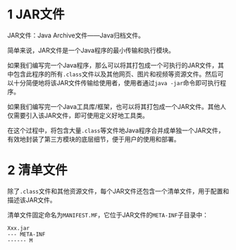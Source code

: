 # 1 JAR文件

JAR文件：Java Archive文件——Java归档文件。

简单来说，JAR文件是一个Java程序的最小传输和执行模块。

如果我们编写完一个Java程序，那么可以将其打包成一个可执行的JAR文件，其中包含此程序的所有`.class`文件以及其他网页、图片和视频等资源文件。然后可以十分简便地将该JAR文件传输给使用者，使用者通过`java -jar`命令即可执行程序。

如果我们编写完一个Java工具库/框架，也可以将其打包成一个JAR文件。其他人仅需要引入该JAR文件，即可使用定义好地工具类。

在这个过程中，将包含大量`.class`等文件地Java程序合并成单独一个JAR文件，有效地封装了第三方模块的底层细节，便于用户的使用和部署。

# 2 清单文件

除了`.class`文件和其他资源文件，每个JAR文件还包含一个清单文件，用于配置和描述该JAR文件。

清单文件固定命名为`MANIFEST.MF`，它位于JAR文件的`META-INF`子目录中：

```
Xxx.jar
--- META-INF
------ M
```

